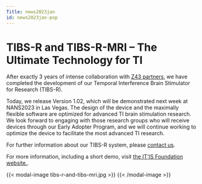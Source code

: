 ```yaml
---
Title: news2023jan
id: news2023jan-pop
---
```

# TIBS-R and TIBS-R-MRI – The Ultimate Technology for TI

After exactly 3 years of intense collaboration with [Z43 partners](https://z43.swiss), we have completed the development of our Temporal Interference Brain Stimulator for Research (TIBS-R).

Today, we release Version 1.02, which will be demonstrated next week at NANS2023 in Las Vegas. The design of the device and the maximally flexible software are optimized for advanced TI brain stimulation research. We look forward to engaging with those research groups who will receive devices through our Early Adopter Program, and we will continue working to optimize the device to facilitate the most advanced TI research.

For further information about our TIBS-R system, please [contact us](mailto:eap@temporalinterference.com).

For more information, including a short demo, visit [the IT'IS Foundation website.](https://itis.swiss/s/news-events/news/news/2023/tibs-r-v1-02-now-available-for-temporal-interference-research).

{{< modal-image tibs-r-and-tibs-mri.jpg >}} {{< /modal-image >}}
